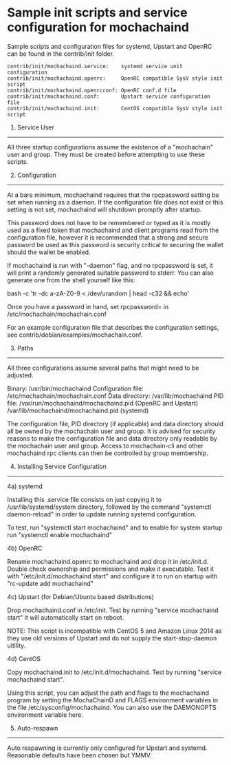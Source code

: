 Sample init scripts and service configuration for mochachaind
==========================================================

Sample scripts and configuration files for systemd, Upstart and OpenRC
can be found in the contrib/init folder.

    contrib/init/mochachaind.service:    systemd service unit configuration
    contrib/init/mochachaind.openrc:     OpenRC compatible SysV style init script
    contrib/init/mochachaind.openrcconf: OpenRC conf.d file
    contrib/init/mochachaind.conf:       Upstart service configuration file
    contrib/init/mochachaind.init:       CentOS compatible SysV style init script

1. Service User
---------------------------------

All three startup configurations assume the existence of a "mochachain" user
and group.  They must be created before attempting to use these scripts.

2. Configuration
---------------------------------

At a bare minimum, mochachaind requires that the rpcpassword setting be set
when running as a daemon.  If the configuration file does not exist or this
setting is not set, mochachaind will shutdown promptly after startup.

This password does not have to be remembered or typed as it is mostly used
as a fixed token that mochachaind and client programs read from the configuration
file, however it is recommended that a strong and secure password be used
as this password is security critical to securing the wallet should the
wallet be enabled.

If mochachaind is run with "-daemon" flag, and no rpcpassword is set, it will
print a randomly generated suitable password to stderr.  You can also
generate one from the shell yourself like this:

bash -c 'tr -dc a-zA-Z0-9 < /dev/urandom | head -c32 && echo'

Once you have a password in hand, set rpcpassword= in /etc/mochachain/mochachain.conf

For an example configuration file that describes the configuration settings,
see contrib/debian/examples/mochachain.conf.

3. Paths
---------------------------------

All three configurations assume several paths that might need to be adjusted.

Binary:              /usr/bin/mochachaind
Configuration file:  /etc/mochachain/mochachain.conf
Data directory:      /var/lib/mochachaind
PID file:            /var/run/mochachaind/mochachaind.pid (OpenRC and Upstart)
                     /var/lib/mochachaind/mochachaind.pid (systemd)

The configuration file, PID directory (if applicable) and data directory
should all be owned by the mochachain user and group.  It is advised for security
reasons to make the configuration file and data directory only readable by the
mochachain user and group.  Access to mochachain-cli and other mochachaind rpc clients
can then be controlled by group membership.

4. Installing Service Configuration
-----------------------------------

4a) systemd

Installing this .service file consists on just copying it to
/usr/lib/systemd/system directory, followed by the command
"systemctl daemon-reload" in order to update running systemd configuration.

To test, run "systemctl start mochachaind" and to enable for system startup run
"systemctl enable mochachaind"

4b) OpenRC

Rename mochachaind.openrc to mochachaind and drop it in /etc/init.d.  Double
check ownership and permissions and make it executable.  Test it with
"/etc/init.d/mochachaind start" and configure it to run on startup with
"rc-update add mochachaind"

4c) Upstart (for Debian/Ubuntu based distributions)

Drop mochachaind.conf in /etc/init.  Test by running "service mochachaind start"
it will automatically start on reboot.

NOTE: This script is incompatible with CentOS 5 and Amazon Linux 2014 as they
use old versions of Upstart and do not supply the start-stop-daemon uitility.

4d) CentOS

Copy mochachaind.init to /etc/init.d/mochachaind. Test by running "service mochachaind start".

Using this script, you can adjust the path and flags to the mochachaind program by
setting the MochaChainD and FLAGS environment variables in the file
/etc/sysconfig/mochachaind. You can also use the DAEMONOPTS environment variable here.

5. Auto-respawn
-----------------------------------

Auto respawning is currently only configured for Upstart and systemd.
Reasonable defaults have been chosen but YMMV.
